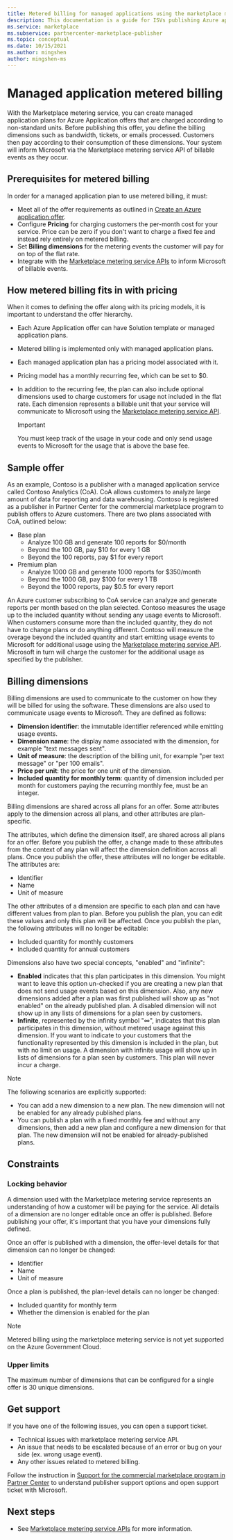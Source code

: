 ```yaml
---
title: Metered billing for managed applications using the marketplace metering service | Azure Marketplace
description: This documentation is a guide for ISVs publishing Azure applications with flexible billing models (Azure Marketplace). 
ms.service: marketplace 
ms.subservice: partnercenter-marketplace-publisher
ms.topic: conceptual
ms.date: 10/15/2021
ms.author: mingshen
author: mingshen-ms
---
```


# Managed application metered billing

With the Marketplace metering service, you can create managed application plans for Azure Application offers that are charged according to non-standard units. Before publishing this offer, you define the billing dimensions such as bandwidth, tickets, or emails processed. Customers then pay according to their consumption of these dimensions.  Your system will inform Microsoft via the Marketplace metering service API of billable events as they occur.

## Prerequisites for metered billing

In order for a managed application plan to use metered billing, it must:

* Meet all of the offer requirements as outlined in [Create an Azure application offer](azure-app-offer-setup.md).
* Configure **Pricing** for charging customers the per-month cost for your service. Price can be zero if you don't want to charge a fixed fee and instead rely entirely on metered billing.
* Set **Billing dimensions** for the metering events the customer will pay for on top of the flat rate.
* Integrate with the [Marketplace metering service APIs](./marketplace-metering-service-apis.md) to inform Microsoft of billable events.

## How metered billing fits in with pricing

When it comes to defining the offer along with its pricing models, it is important to understand the offer hierarchy.

* Each Azure Application offer can have Solution template or managed application plans.
* Metered billing is implemented only with managed application plans.
* Each managed application plan has a pricing model associated with it.
* Pricing model has a monthly recurring fee, which can be set to $0.
* In addition to the recurring fee, the plan can also include optional dimensions used to charge customers for usage not included in the flat rate. Each dimension represents a billable unit that your service will communicate to Microsoft using the [Marketplace metering service API](marketplace-metering-service-apis.md).

    > [!IMPORTANT]
    > You must keep track of the usage in your code and only send usage events to Microsoft for the usage that is above the base fee.

## Sample offer

As an example, Contoso is a publisher with a managed application service called Contoso Analytics (CoA). CoA allows customers to analyze large amount of data for reporting and data warehousing. Contoso is registered as a publisher in Partner Center for the commercial marketplace program to publish offers to Azure customers. There are two plans associated with CoA, outlined below:

* Base plan
    * Analyze 100 GB and generate 100 reports for $0/month
    * Beyond the 100 GB, pay $10 for every 1 GB
    * Beyond the 100 reports, pay $1 for every report
* Premium plan
    * Analyze 1000 GB and generate 1000 reports for $350/month
    * Beyond the 1000 GB, pay $100 for every 1 TB
    * Beyond the 1000 reports, pay $0.5 for every report

An Azure customer subscribing to CoA service can analyze and generate reports per month based on the plan selected. Contoso measures the usage up to the included quantity without sending any usage events to Microsoft. When customers consume more than the included quantity, they do not have to change plans or do anything different. Contoso will measure the overage beyond the included quantity and start emitting usage events to Microsoft for additional usage using the [Marketplace metering service API](./marketplace-metering-service-apis.md). Microsoft in turn will charge the customer for the additional usage as specified by the publisher.

## Billing dimensions

Billing dimensions are used to communicate to the customer on how they will be billed for using the software.  These dimensions are also used to communicate usage events to Microsoft. They are defined as follows:

* **Dimension identifier**: the immutable identifier referenced while emitting usage events.
* **Dimension name**: the display name associated with the dimension, for example "text messages sent".
* **Unit of measure**: the description of the billing unit, for example "per text message" or "per 100 emails".
* **Price per unit**: the price for one unit of the dimension.
* **Included quantity for monthly term**: quantity of dimension included per month for customers paying the recurring monthly fee, must be an integer.

Billing dimensions are shared across all plans for an offer. Some attributes apply to the dimension across all plans, and other attributes are plan-specific.

The attributes, which define the dimension itself, are shared across all plans for an offer. Before you publish the offer, a change made to these attributes from the context of any plan will affect the dimension definition across all plans. Once you publish the offer, these attributes will no longer be editable. The attributes are:

* Identifier
* Name
* Unit of measure

The other attributes of a dimension are specific to each plan and can have different values from plan to plan. Before you publish the plan, you can edit these values and only this plan will be affected. Once you publish the plan, the following attributes will no longer be editable:

* Included quantity for monthly customers
* Included quantity for annual customers

Dimensions also have two special concepts, "enabled" and "infinite":

* **Enabled** indicates that this plan participates in this dimension.  You might want to leave this option un-checked if you are creating a new plan that does not send usage events based on this dimension. Also, any new dimensions added after a plan was first published will show up as "not enabled" on the already published plan.  A disabled dimension will not show up in any lists of dimensions for a plan seen by customers.
* **Infinite**, represented by the infinity symbol "∞", indicates that this plan participates in this dimension, without metered usage against this dimension. If you want to indicate to your customers that the functionality represented by this dimension is included in the plan, but with no limit on usage.  A dimension with infinite usage will show up in lists of dimensions for a plan seen by customers.  This plan will never incur a charge.

>[!Note]
>The following scenarios are explicitly supported:
>- You can add a new dimension to a new plan. The new dimension will not be enabled for any already published plans.
>- You can publish a plan with a fixed monthly fee and without any dimensions, then add a new plan and configure a new dimension for that plan. The new dimension will not be enabled for already-published plans.

## Constraints

### Locking behavior

A dimension used with the Marketplace metering service represents an understanding of how a customer will be paying for the service.  All details of a dimension are no longer editable once an offer is published. Before publishing your offer, it's important that you have your dimensions fully defined.

Once an offer is published with a dimension, the offer-level details for that dimension can no longer be changed:

* Identifier
* Name
* Unit of measure

Once a plan is published, the plan-level details can no longer be changed:

* Included quantity for monthly term
* Whether the dimension is enabled for the plan

>[!Note]
>Metered billing using the marketplace metering service is not yet supported on the Azure Government Cloud.

### Upper limits

The maximum number of dimensions that can be configured for a single offer is 30 unique dimensions.

## Get support

If you have one of the following issues, you can open a support ticket.

* Technical issues with marketplace metering service API.
* An issue that needs to be escalated because of an error or bug on your side (ex. wrong usage event).
* Any other issues related to metered billing.

Follow the instruction in [Support for the commercial marketplace program in Partner Center](support.md) to understand publisher support options and open support ticket with Microsoft.

## Next steps

- See [Marketplace metering service APIs](marketplace-metering-service-apis.md) for more information.

